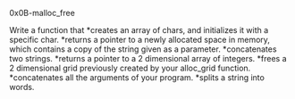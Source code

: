 0x0B-malloc_free

Write a function that
*creates an array of chars, and initializes it with a specific char.
*returns a pointer to a newly allocated space in memory, which contains a copy of the string given as a parameter.
*concatenates two strings.
*returns a pointer to a 2 dimensional array of integers.
*frees a 2 dimensional grid previously created by your alloc_grid function.
*concatenates all the arguments of your program.
*splits a string into words.
